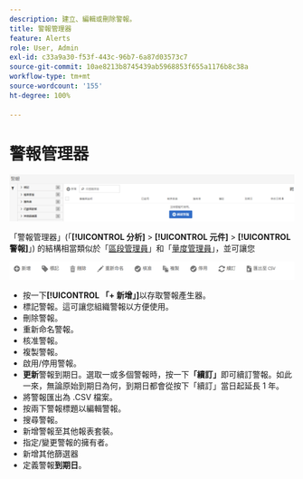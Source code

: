 ```yaml
---
description: 建立、編輯或刪除警報。
title: 警報管理器
feature: Alerts
role: User, Admin
exl-id: c33a9a30-f53f-443c-96b7-6a87d03573c7
source-git-commit: 10ae8213b8745439ab5968853f655a1176b8c38a
workflow-type: tm+mt
source-wordcount: '155'
ht-degree: 100%

---
```


# 警報管理器

![](assets/alert-manager.png)

「警報管理器」(「**[!UICONTROL 分析]** > **[!UICONTROL 元件]** > **[!UICONTROL 警報]**」) 的結構相當類似於「[區段管理員](https://experienceleague.adobe.com/docs/analytics/components/segmentation/segmentation-workflow/seg-manage.html?lang=zh-Hant)」和「[量度管理員](https://experienceleague.adobe.com/docs/analytics/components/calculated-metrics/calcmetric-workflow/cm-manager.html?lang=zh-Hant)」，並可讓您

![](assets/alert-manager-tasks.png)

* 按一下&#x200B;**[!UICONTROL 「+ 新增」]**&#x200B;以存取警報產生器。
* 標記警報。這可讓您組織警報以方便使用。
* 刪除警報。
* 重新命名警報。
* 核准警報。
* 複製警報。
* 啟用/停用警報。
* **更新**&#x200B;警報到期日。選取一或多個警報時，按一下&#x200B;**「續訂」**&#x200B;即可續訂警報。如此一來，無論原始到期日為何，到期日都會從按下「續訂」當日起延長 1 年。
* 將警報匯出為 .CSV 檔案。
* 按兩下警報標題以編輯警報。
* 搜尋警報。
* 新增警報至其他報表套裝。
* 指定/變更警報的擁有者。
* 新增其他篩選器
* 定義警報&#x200B;**到期日**。
